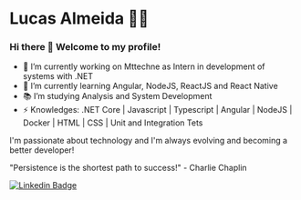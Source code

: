 
# Lucas Almeida :man_technologist:

### Hi there 👋 Welcome to my profile!

- 🔭 I’m currently working on Mttechne as Intern in development of systems with .NET
- 🌱 I’m currently learning Angular, NodeJS, ReactJS and React Native
- 📚 I’m studying Analysis and System Development
- ⚡ Knowledges: .NET Core | Javascript | Typescript | Angular | NodeJS | Docker | HTML | CSS | Unit and Integration Tets 

I'm passionate about technology and I'm always evolving and becoming a better developer!  
  
"Persistence is the shortest path to success!" - Charlie Chaplin

[![Linkedin Badge](https://img.shields.io/badge/-Lucas%20Almeida-blue?style=flat-square&logo=Linkedin&logoColor=white&link=https://www.linkedin.com/in/lucas-almeida-silva/)](https://www.linkedin.com/in/lucas-almeida-silva/)
